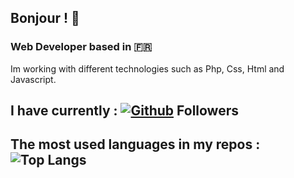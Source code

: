 ## Bonjour ! 👋

### Web Developer based in 🇫🇷

Im working with different technologies such as Php, Css, Html and Javascript.

## I have currently : [![Github](https://img.shields.io/github/followers/Messaoudi-Nagib?label=Follow&style=social)](https://github.com/Messaoudi-Nagib) Followers

## The most used languages in my repos : ![Top Langs](https://github-readme-stats.vercel.app/api/top-langs/?username=Messaoudi-Nagib&theme=tokyonight)
